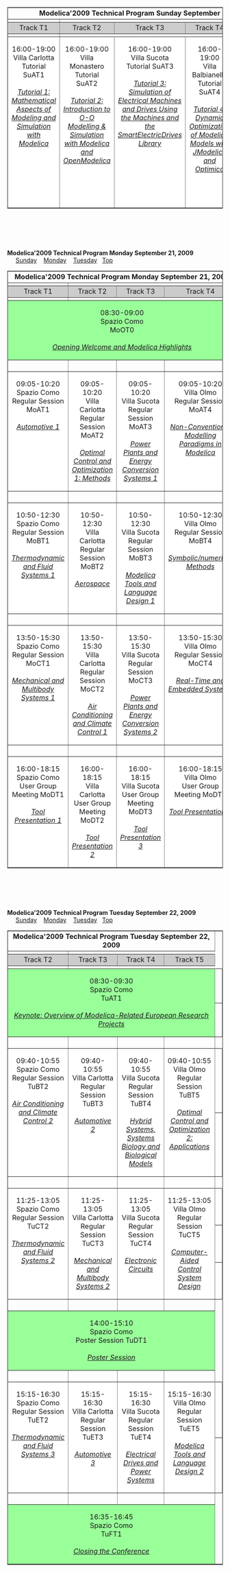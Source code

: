 <table border="1" cellspacing="0" cellpadding="1" width="100%">
<tr>
<td valign="top" colspan="5">
<center><b>Modelica'2009 Technical Program Sunday September 20,
2009</b></center>
</td>
</tr>
<tr>
<td></td>
</tr>
<tr bgcolor="#CCCCCC">
<td width="20%" valign="top">
<center>Track T1</center>
</td>
<td width="20%" valign="top">
<center>Track T2</center>
</td>
<td width="20%" valign="top">
<center>Track T3</center>
</td>
<td width="20%" valign="top">
<center>Track T4</center>
</td>
<td width="20%" valign="top">
<center>Track T5</center>
</td>
</tr>
<tr>
<td></td>
</tr>
<tr>
<td width="20%" rowspan="1" valign="top" style=
"background-color:FFFFFF" colspan="1">
<p id="suat1" align="center">16:00-19:00<br>
Villa Carlotta<br>
Tutorial SuAT1<br>
<br>
<a href="MODEL09_ContentListWeb_1.html#suat1"><i>Tutorial 1:
Mathematical Aspects of Modeling and Simulation with
Modelica</i></a></p>
</td>
<td width="20%" rowspan="1" valign="top" style=
"background-color:FFFFFF" colspan="1">
<p id="suat2" align="center">16:00-19:00<br>
Villa Monastero<br>
Tutorial SuAT2<br>
<br>
<a href="MODEL09_ContentListWeb_1.html#suat2"><i>Tutorial 2:
Introduction to O-O Modelling & Simulation with Modelica and
OpenModelica</i></a></p>
</td>
<td width="20%" rowspan="1" valign="top" style=
"background-color:FFFFFF" colspan="1">
<p id="suat3" align="center">16:00-19:00<br>
Villa Sucota<br>
Tutorial SuAT3<br>
<br>
<a href="MODEL09_ContentListWeb_1.html#suat3"><i>Tutorial 3:
Simulation of Electrical Machines and Drives Using the Machines and
the SmartElectricDrives Library</i></a></p>
</td>
<td width="20%" rowspan="1" valign="top" style=
"background-color:FFFFFF" colspan="1">
<p id="suat4" align="center">16:00-19:00<br>
Villa Balbianello<br>
Tutorial SuAT4<br>
<br>
<a href="MODEL09_ContentListWeb_1.html#suat4"><i>Tutorial 4:
Dynamic Optimization of Modelica Models with JModelica and
Optimica</i></a></p>
</td>
<td width="20%" rowspan="1" valign="top" style=
"background-color:FFFFFF" colspan="1">
<p id="suat5" align="center">16:00-19:00<br>
Villa Olmo<br>
Tutorial SuAT5<br>
<br>
<a href="MODEL09_ContentListWeb_1.html#suat5"><i>Tutorial 5: Using
the MDT-ModelicaML Eclipse Plugin for Modelica Development and
UML-Modelica Systems Engineering</i></a></p>
</td>
</tr>
</table>
<br>
<br>
<p id="Monday">&nbsp;</p>
<p align="left"><b>Modelica'2009 Technical Program Monday September
21, 2009</b> &nbsp;&nbsp;&nbsp;&nbsp;&nbsp;<a href=
"#Sunday">Sunday</a>&nbsp;&nbsp;&nbsp;&nbsp;<a href=
"#Monday">Monday</a>&nbsp;&nbsp;&nbsp;&nbsp;<a href=
"#Tuesday">Tuesday</a>&nbsp;&nbsp;&nbsp;<a href="#top">Top</a></p>
<table border="1" cellspacing="0" cellpadding="1" width="100%">
<tr>
<td valign="top" colspan="4">
<center><b>Modelica'2009 Technical Program Monday September 21,
2009</b></center>
</td>
</tr>
<tr>
<td></td>
</tr>
<tr bgcolor="#CCCCCC">
<td width="25%" valign="top">
<center>Track T1</center>
</td>
<td width="25%" valign="top">
<center>Track T2</center>
</td>
<td width="25%" valign="top">
<center>Track T3</center>
</td>
<td width="25%" valign="top">
<center>Track T4</center>
</td>
</tr>
<tr>
<td></td>
</tr>
<tr>
<td width="100%" rowspan="2" valign="top" style=
"background-color:#99FF99" colspan="4">
<p id="moot0" align="center">08:30-09:00<br>
Spazio Como<br>
MoOT0<br>
<br>
<a href="MODEL09_ContentListWeb_2.html#moot0"><i>Opening Welcome
and Modelica Highlights</i></a></p>
</td>
</tr>
<tr>
<td></td>
</tr>
<tr>
<td width="25%">&nbsp;</td>
<td width="25%">&nbsp;</td>
<td width="25%">&nbsp;</td>
<td width="25%">&nbsp;</td>
</tr>
<tr>
<td width="25%" rowspan="3" valign="top" style=
"background-color:FFFFFF" colspan="1">
<p id="moat1" align="center">09:05-10:20<br>
Spazio Como<br>
Regular Session MoAT1<br>
<br>
<a href="MODEL09_ContentListWeb_2.html#moat1"><i>Automotive
1</i></a></p>
</td>
<td width="25%" rowspan="3" valign="top" style=
"background-color:FFFFFF" colspan="1">
<p id="moat2" align="center">09:05-10:20<br>
Villa Carlotta<br>
Regular Session MoAT2<br>
<br>
<a href="MODEL09_ContentListWeb_2.html#moat2"><i>Optimal Control
and Optimization 1: Methods</i></a></p>
</td>
<td width="25%" rowspan="3" valign="top" style=
"background-color:FFFFFF" colspan="1">
<p id="moat3" align="center">09:05-10:20<br>
Villa Sucota<br>
Regular Session MoAT3<br>
<br>
<a href="MODEL09_ContentListWeb_2.html#moat3"><i>Power Plants and
Energy Conversion Systems 1</i></a></p>
</td>
<td width="25%" rowspan="3" valign="top" style=
"background-color:FFFFFF" colspan="1">
<p id="moat4" align="center">09:05-10:20<br>
Villa Olmo<br>
Regular Session MoAT4<br>
<br>
<a href="MODEL09_ContentListWeb_2.html#moat4"><i>Non-Conventional
Modelling Paradigms in Modelica</i></a></p>
</td>
</tr>
<tr>
<td></td>
</tr>
<tr>
<td></td>
</tr>
<tr>
<td width="25%">&nbsp;</td>
<td width="25%">&nbsp;</td>
<td width="25%">&nbsp;</td>
<td width="25%">&nbsp;</td>
</tr>
<tr>
<td width="25%" rowspan="4" valign="top" style=
"background-color:FFFFFF" colspan="1">
<p id="mobt1" align="center">10:50-12:30<br>
Spazio Como<br>
Regular Session MoBT1<br>
<br>
<a href="MODEL09_ContentListWeb_2.html#mobt1"><i>Thermodynamic and
Fluid Systems 1</i></a></p>
</td>
<td width="25%" rowspan="4" valign="top" style=
"background-color:FFFFFF" colspan="1">
<p id="mobt2" align="center">10:50-12:30<br>
Villa Carlotta<br>
Regular Session MoBT2<br>
<br>
<a href=
"MODEL09_ContentListWeb_2.html#mobt2"><i>Aerospace</i></a></p>
</td>
<td width="25%" rowspan="4" valign="top" style=
"background-color:FFFFFF" colspan="1">
<p id="mobt3" align="center">10:50-12:30<br>
Villa Sucota<br>
Regular Session MoBT3<br>
<br>
<a href="MODEL09_ContentListWeb_2.html#mobt3"><i>Modelica Tools and
Language Design 1</i></a></p>
</td>
<td width="25%" rowspan="4" valign="top" style=
"background-color:FFFFFF" colspan="1">
<p id="mobt4" align="center">10:50-12:30<br>
Villa Olmo<br>
Regular Session MoBT4<br>
<br>
<a href="MODEL09_ContentListWeb_2.html#mobt4"><i>Symbolic/numerical
Methods</i></a></p>
</td>
</tr>
<tr>
<td></td>
</tr>
<tr>
<td></td>
</tr>
<tr>
<td></td>
</tr>
<tr>
<td width="25%">&nbsp;</td>
<td width="25%">&nbsp;</td>
<td width="25%">&nbsp;</td>
<td width="25%">&nbsp;</td>
</tr>
<tr>
<td width="25%" rowspan="4" valign="top" style=
"background-color:FFFFFF" colspan="1">
<p id="moct1" align="center">13:50-15:30<br>
Spazio Como<br>
Regular Session MoCT1<br>
<br>
<a href="MODEL09_ContentListWeb_2.html#moct1"><i>Mechanical and
Multibody Systems 1</i></a></p>
</td>
<td width="25%" rowspan="4" valign="top" style=
"background-color:FFFFFF" colspan="1">
<p id="moct2" align="center">13:50-15:30<br>
Villa Carlotta<br>
Regular Session MoCT2<br>
<br>
<a href="MODEL09_ContentListWeb_2.html#moct2"><i>Air Conditioning
and Climate Control 1</i></a></p>
</td>
<td width="25%" rowspan="4" valign="top" style=
"background-color:FFFFFF" colspan="1">
<p id="moct3" align="center">13:50-15:30<br>
Villa Sucota<br>
Regular Session MoCT3<br>
<br>
<a href="MODEL09_ContentListWeb_2.html#moct3"><i>Power Plants and
Energy Conversion Systems 2</i></a></p>
</td>
<td width="25%" rowspan="4" valign="top" style=
"background-color:FFFFFF" colspan="1">
<p id="moct4" align="center">13:50-15:30<br>
Villa Olmo<br>
Regular Session MoCT4<br>
<br>
<a href="MODEL09_ContentListWeb_2.html#moct4"><i>Real-Time and
Embedded Systems</i></a></p>
</td>
</tr>
<tr>
<td></td>
</tr>
<tr>
<td></td>
</tr>
<tr>
<td></td>
</tr>
<tr>
<td width="25%">&nbsp;</td>
<td width="25%">&nbsp;</td>
<td width="25%">&nbsp;</td>
<td width="25%">&nbsp;</td>
</tr>
<tr>
<td width="25%" rowspan="3" valign="top" style=
"background-color:FFFFFF" colspan="1">
<p id="modt1" align="center">16:00-18:15<br>
Spazio Como<br>
User Group Meeting MoDT1<br>
<br>
<a href="MODEL09_ContentListWeb_2.html#modt1"><i>Tool Presentation
1</i></a></p>
</td>
<td width="25%" rowspan="3" valign="top" style=
"background-color:FFFFFF" colspan="1">
<p id="modt2" align="center">16:00-18:15<br>
Villa Carlotta<br>
User Group Meeting MoDT2<br>
<br>
<a href="MODEL09_ContentListWeb_2.html#modt2"><i>Tool Presentation
2</i></a></p>
</td>
<td width="25%" rowspan="3" valign="top" style=
"background-color:FFFFFF" colspan="1">
<p id="modt3" align="center">16:00-18:15<br>
Villa Sucota<br>
User Group Meeting MoDT3<br>
<br>
<a href="MODEL09_ContentListWeb_2.html#modt3"><i>Tool Presentation
3</i></a></p>
</td>
<td width="25%" rowspan="3" valign="top" style=
"background-color:FFFFFF" colspan="1">
<p id="modt4" align="center">16:00-18:15<br>
Villa Olmo<br>
User Group Meeting MoDT4<br>
<br>
<a href="MODEL09_ContentListWeb_2.html#modt4"><i>Tool Presentation
4</i></a></p>
</td>
</tr>
<tr>
<td></td>
</tr>
</table>
<br>
<br>
<p id="Tuesday">&nbsp;</p>
<p align="left"><b>Modelica'2009 Technical Program Tuesday
September 22, 2009</b> &nbsp;&nbsp;&nbsp;&nbsp;&nbsp;<a href=
"#Sunday">Sunday</a>&nbsp;&nbsp;&nbsp;&nbsp;<a href=
"#Monday">Monday</a>&nbsp;&nbsp;&nbsp;&nbsp;<a href=
"#Tuesday">Tuesday</a>&nbsp;&nbsp;&nbsp;<a href="#top">Top</a></p>
<table border="1" cellspacing="0" cellpadding="1" width="100%">
<tr>
<td valign="top" colspan="4">
<center><b>Modelica'2009 Technical Program Tuesday September 22,
2009</b></center>
</td>
</tr>
<tr>
<td></td>
</tr>
<tr bgcolor="#CCCCCC">
<td width="25%" valign="top">
<center>Track T2</center>
</td>
<td width="25%" valign="top">
<center>Track T3</center>
</td>
<td width="25%" valign="top">
<center>Track T4</center>
</td>
<td width="25%" valign="top">
<center>Track T5</center>
</td>
</tr>
<tr>
<td></td>
</tr>
<tr>
<td width="100%" rowspan="3" valign="top" style=
"background-color:#99FF99" colspan="4">
<p id="tuat1" align="center">08:30-09:30<br>
Spazio Como<br>
TuAT1<br>
<br>
<a href="MODEL09_ContentListWeb_3.html#tuat1"><i>Keynote: Overview
of Modelica-Related European Research Projects</i></a></p>
</td>
</tr>
<tr>
<td></td>
</tr>
<tr>
<td></td>
</tr>
<tr>
<td width="25%">&nbsp;</td>
<td width="25%">&nbsp;</td>
<td width="25%">&nbsp;</td>
<td width="25%">&nbsp;</td>
</tr>
<tr>
<td width="25%" rowspan="3" valign="top" style=
"background-color:FFFFFF" colspan="1">
<p id="tubt2" align="center">09:40-10:55<br>
Spazio Como<br>
Regular Session TuBT2<br>
<br>
<a href="MODEL09_ContentListWeb_3.html#tubt2"><i>Air Conditioning
and Climate Control 2</i></a></p>
</td>
<td width="25%" rowspan="3" valign="top" style=
"background-color:FFFFFF" colspan="1">
<p id="tubt3" align="center">09:40-10:55<br>
Villa Carlotta<br>
Regular Session TuBT3<br>
<br>
<a href="MODEL09_ContentListWeb_3.html#tubt3"><i>Automotive
2</i></a></p>
</td>
<td width="25%" rowspan="3" valign="top" style=
"background-color:FFFFFF" colspan="1">
<p id="tubt4" align="center">09:40-10:55<br>
Villa Sucota<br>
Regular Session TuBT4<br>
<br>
<a href="MODEL09_ContentListWeb_3.html#tubt4"><i>Hybrid Systems,
Systems Biology and Biological Models</i></a></p>
</td>
<td width="25%" rowspan="3" valign="top" style=
"background-color:FFFFFF" colspan="1">
<p id="tubt5" align="center">09:40-10:55<br>
Villa Olmo<br>
Regular Session TuBT5<br>
<br>
<a href="MODEL09_ContentListWeb_3.html#tubt5"><i>Optimal Control
and Optimization 2: Applications</i></a></p>
</td>
</tr>
<tr>
<td></td>
</tr>
<tr>
<td></td>
</tr>
<tr>
<td width="25%">&nbsp;</td>
<td width="25%">&nbsp;</td>
<td width="25%">&nbsp;</td>
<td width="25%">&nbsp;</td>
</tr>
<tr>
<td width="25%" rowspan="4" valign="top" style=
"background-color:FFFFFF" colspan="1">
<p id="tuct2" align="center">11:25-13:05<br>
Spazio Como<br>
Regular Session TuCT2<br>
<br>
<a href="MODEL09_ContentListWeb_3.html#tuct2"><i>Thermodynamic and
Fluid Systems 2</i></a></p>
</td>
<td width="25%" rowspan="4" valign="top" style=
"background-color:FFFFFF" colspan="1">
<p id="tuct3" align="center">11:25-13:05<br>
Villa Carlotta<br>
Regular Session TuCT3<br>
<br>
<a href="MODEL09_ContentListWeb_3.html#tuct3"><i>Mechanical and
Multibody Systems 2</i></a></p>
</td>
<td width="25%" rowspan="4" valign="top" style=
"background-color:FFFFFF" colspan="1">
<p id="tuct4" align="center">11:25-13:05<br>
Villa Sucota<br>
Regular Session TuCT4<br>
<br>
<a href="MODEL09_ContentListWeb_3.html#tuct4"><i>Electronic
Circuits</i></a></p>
</td>
<td width="25%" rowspan="4" valign="top" style=
"background-color:FFFFFF" colspan="1">
<p id="tuct5" align="center">11:25-13:05<br>
Villa Olmo<br>
Regular Session TuCT5<br>
<br>
<a href="MODEL09_ContentListWeb_3.html#tuct5"><i>Computer-Aided
Control System Design</i></a></p>
</td>
</tr>
<tr>
<td></td>
</tr>
<tr>
<td></td>
</tr>
<tr>
<td></td>
</tr>
<tr>
<td width="25%">&nbsp;</td>
<td width="25%">&nbsp;</td>
<td width="25%">&nbsp;</td>
<td width="25%">&nbsp;</td>
</tr>
<tr>
<td width="100%" rowspan="1" valign="top" style=
"background-color:#99FF99" colspan="4">
<p id="tudt1" align="center">14:00-15:10<br>
Spazio Como<br>
Poster Session TuDT1<br>
<br>
<a href="MODEL09_ContentListWeb_3.html#tudt1"><i>Poster
Session</i></a></p>
</td>
</tr>
<tr>
<td width="25%">&nbsp;</td>
<td width="25%">&nbsp;</td>
<td width="25%">&nbsp;</td>
<td width="25%">&nbsp;</td>
</tr>
<tr>
<td width="25%" rowspan="3" valign="top" style=
"background-color:FFFFFF" colspan="1">
<p id="tuet2" align="center">15:15-16:30<br>
Spazio Como<br>
Regular Session TuET2<br>
<br>
<a href="MODEL09_ContentListWeb_3.html#tuet2"><i>Thermodynamic and
Fluid Systems 3</i></a></p>
</td>
<td width="25%" rowspan="3" valign="top" style=
"background-color:FFFFFF" colspan="1">
<p id="tuet3" align="center">15:15-16:30<br>
Villa Carlotta<br>
Regular Session TuET3<br>
<br>
<a href="MODEL09_ContentListWeb_3.html#tuet3"><i>Automotive
3</i></a></p>
</td>
<td width="25%" rowspan="3" valign="top" style=
"background-color:FFFFFF" colspan="1">
<p id="tuet4" align="center">15:15-16:30<br>
Villa Sucota<br>
Regular Session TuET4<br>
<br>
<a href="MODEL09_ContentListWeb_3.html#tuet4"><i>Electrical Drives
and Power Systems</i></a></p>
</td>
<td width="25%" rowspan="3" valign="top" style=
"background-color:FFFFFF" colspan="1">
<p id="tuet5" align="center">15:15-16:30<br>
Villa Olmo<br>
Regular Session TuET5<br>
<br>
<a href="MODEL09_ContentListWeb_3.html#tuet5"><i>Modelica Tools and
Language Design 2</i></a></p>
</td>
</tr>
<tr>
<td></td>
</tr>
<tr>
<td></td>
</tr>
<tr>
<td width="25%">&nbsp;</td>
<td width="25%">&nbsp;</td>
<td width="25%">&nbsp;</td>
<td width="25%">&nbsp;</td>
</tr>
<tr>
<td width="100%" rowspan="1" valign="top" style=
"background-color:#99FF99" colspan="4">
<p id="tuft1" align="center">16:35-16:45<br>
Spazio Como<br>
TuFT1<br>
<br>
<a href="MODEL09_ContentListWeb_3.html#tuft1"><i>Closing the
Conference</i></a></p>
</td>
</tr>
</table>

